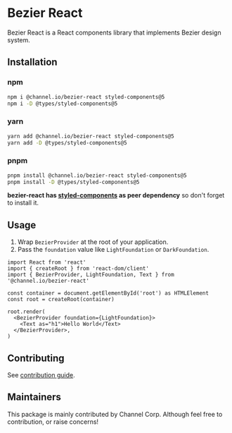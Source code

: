 # Bezier React

Bezier React is a React components library that implements Bezier design system.

## Installation

### npm

```bash
npm i @channel.io/bezier-react styled-components@5
npm i -D @types/styled-components@5
```

### yarn

```bash
yarn add @channel.io/bezier-react styled-components@5
yarn add -D @types/styled-components@5
```

### pnpm

```bash
pnpm install @channel.io/bezier-react styled-components@5
pnpm install -D @types/styled-components@5
```

**bezier-react has [styled-components](https://styled-components.com/) as peer dependency** so don't forget to install it.

## Usage

1. Wrap `BezierProvider` at the root of your application.
2. Pass the `foundation` value like `LightFoundation` or `DarkFoundation`.

```tsx
import React from 'react'
import { createRoot } from 'react-dom/client'
import { BezierProvider, LightFoundation, Text } from '@channel.io/bezier-react'

const container = document.getElementById('root') as HTMLElement
const root = createRoot(container)

root.render(
  <BezierProvider foundation={LightFoundation}>
    <Text as="h1">Hello World</Text>
  </BezierProvider>,
)
```

## Contributing

See [contribution guide](../../CONTRIBUTING.md).

## Maintainers

This package is mainly contributed by Channel Corp. Although feel free to contribution, or raise concerns!
